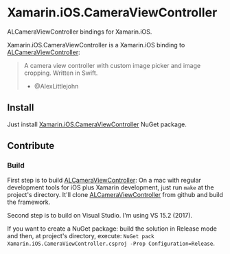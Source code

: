 # Xamarin.iOS.CameraViewController
ALCameraViewController bindings for Xamarin.iOS.

Xamarin.iOS.CameraViewController is a Xamarin.iOS binding to [ALCameraViewController](https://github.com/AlexLittlejohn/ALCameraViewController):
> A camera view controller with custom image picker and image cropping. Written in Swift.
> - @AlexLittlejohn

## Install

Just install [Xamarin.iOS.CameraViewController](https://www.nuget.org/packages/Xamarin.iOS.CameraViewController/) NuGet package.

## Contribute

### Build

First step is to build [ALCameraViewController](https://github.com/AlexLittlejohn/ALCameraViewController): On a mac with regular development tools for iOS plus Xamarin development, just run `make` at the project's directory. It'll clone [ALCameraViewController](https://github.com/AlexLittlejohn/ALCameraViewController) from github and build the framework.

Second step is to build on Visual Studio. I'm using VS 15.2 (2017).

If you want to create a NuGet package: build the solution in Release mode and then, at project's directory, execute: `NuGet pack Xamarin.iOS.CameraViewController.csproj -Prop Configuration=Release`.
